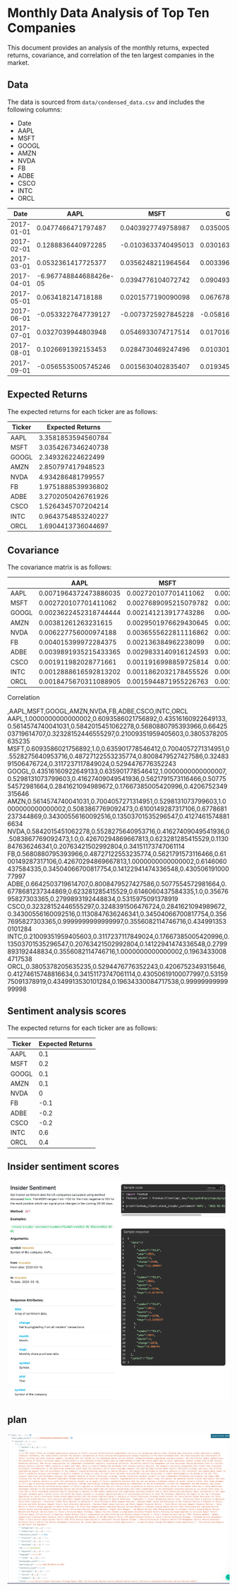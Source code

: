 # Monthly Data Analysis of Top Ten Companies

This document provides an analysis of the monthly returns, expected returns, covariance, and correlation of the ten largest companies in the market.

## Data
The data is sourced from `data/condensed_data.csv` and includes the following columns:
- Date
- AAPL
- MSFT
- GOOGL
- AMZN
- NVDA
- FB
- ADBE
- CSCO
- INTC
- ORCL

| Date       | AAPL          | MSFT          | GOOGL        | AMZN          | NVDA          | FB            | ADBE          | CSCO          | INTC          | ORCL          |
|------------|---------------|---------------|--------------|---------------|---------------|---------------|----------------|----------------|----------------|----------------|
| 2017-01-01 | 0.0477466471797487 | 0.0403927749758987 | 0.035005350251831 | 0.09816366280939 | 0.0228592456765301 | 0.1327249358315216 | 0.1013113221403925 | 0.0165454839112542 | 0.0151639976251432 | 0.0431729007407222 |
| 2017-02-01 | 0.1288836440972285 | -0.0103633740495013 | 0.0301637305511321 | 0.026181568550484 | -0.0705259023659771 | 0.0400551386474943 | 0.0437466855232537 | 0.1221839141417344 | -0.016838349890022 | 0.0659887205717595 |
| 2017-03-01 | 0.0532361417725377 | 0.0356248211964564 | 0.0033967253406386 | 0.0491101025739366 | 0.0747681706283669 | 0.0480301762438633 | 0.0996282652507307 | -0.0111175735266355 | 0.0035219236677144 | 0.0474287311671752 |
| 2017-04-01 | -6.967748844688426e-05 | 0.0394776104072742 | 0.0904930795505225 | 0.0433708723351506 | -0.0425042403134547 | 0.0577261300392539 | 0.0277414929293402 | 0.0079882893398981 | 0.0022178424613836 | 0.00784592554697 |
| 2017-05-01 | 0.063418214718188 | 0.0201577190090098 | 0.0676783693185389 | 0.0752764955490703 | 0.3839883895486107 | 0.0080532892769862 | 0.0607147807961061 | -0.066490681921455 | -0.0011065847075207 | 0.0139135489810251 |
| 2017-06-01 | -0.0533227647739127 | -0.0073725927845228 | -0.0581608897038259 | -0.0267639854898061 | 0.002509508769112 | -0.0031692259675846 | -0.0029606525245895 | -0.0072947524526941 | -0.0586816277925715 | 0.1046487357975842 |
| 2017-07-01 | 0.0327039944803948 | 0.0546933074717514 | 0.0170166158773472 | 0.0204339145628873 | 0.1241696754348939 | 0.121009436941774 | 0.0357042064804109 | 0.0047925033858038 | 0.0512745921076676 | -0.0041884612730246 |
| 2017-08-01 | 0.1026691392153453 | 0.0284730469247496 | 0.0103014174874405 | -0.0072688792018283 | 0.0426438358425997 | 0.0160709082463994 | 0.0591849125799226 | 0.0337339053715579 | -0.0112772851725591 | 0.0118137181355371 |
| 2017-09-01 | -0.0565535005745246 | 0.0015630402835407 | 0.0193459032888854 | -0.0196308387510386 | 0.0559925828815484 | -0.0063964999459638 | -0.0385409309434584 | 0.0440856732136021 | 0.0939793627661924 | -0.039340484784715 |


## Expected Returns
The expected returns for each ticker are as follows:

| Ticker | Expected Returns |
|--------|------------------|
| AAPL   | 3.3581853594560784 |
| MSFT   | 3.0354267346240738 |
| GOOGL  | 2.349326224622499  |
| AMZN   | 2.850797417948523  |
| NVDA   | 4.934286481799557  |
| FB     | 1.9751888539936802 |
| ADBE   | 3.2702050426761926 |
| CSCO   | 1.5264345707204214 |
| INTC   | 0.9643754853240227 |
| ORCL   | 1.6904413736044697 |




## Covariance
The covariance matrix is as follows:

|        | AAPL          | MSFT          | GOOGL        | AMZN          | NVDA          | FB            | ADBE          | CSCO          | INTC          | ORCL          |
|--------|---------------|---------------|--------------|---------------|---------------|---------------|----------------|----------------|----------------|----------------|
| AAPL   | 0.0071964372473886035 | 0.002720107701411062 | 0.0023622452318744444 | 0.00381261263231615 | 0.006227756000974188 | 0.004015399972284375 | 0.0039891935215433365 | 0.001911982028771661 | 0.0012888616592813202 | 0.0018475670311088905 |
| MSFT   | 0.002720107701411062 | 0.0027689095215079782 | 0.002141213917743286 | 0.0029501976629430645 | 0.0036555622811116862 | 0.002136384962238099 | 0.0029833140916124593 | 0.0011916998859725814 | 0.0011862032178455526 | 0.0015944871955226763 |
| GOOGL  | 0.0023622452318744444 | 0.002141213917743286 | 0.004094786578925386 | 0.0027138471130045694 | 0.0033473808900807115 | 0.0029974002534978467 | 0.002300195570956841 | 0.0012677276213356155 | 0.0008175659307022003 | 0.0015406578017615642 |
| AMZN   | 0.00381261263231615 | 0.0029501976629430645 | 0.0027138471130045694 | 0.006407580740837567 | 0.005113890281550038 | 0.004068570736978025 | 0.003841375685479021 | 0.0019142222269469818 | 0.0007816903501597401 | 0.0018909223213806148 |
| NVDA   | 0.006227756000974188 | 0.0036555622811116862 | 0.0033473808900807115 | 0.005113890281550038 | 0.01579138538464195 | 0.0044677629695694995 | 0.005544836321507624 | 0.0009907369488206905 | 0.0018868784011346076 | 0.002456175284100993 |
| FB     | 0.004015399972284375 | 0.002136384962238099 | 0.0029974002534978467 | 0.004068570736978025 | 0.0044677629695694995 | 0.006942385534466949 | 0.0036253147496607564 | 0.002004328019677631 | 0.0008509702941797137 | 0.0020529452684747655 |
| ADBE   | 0.0039891935215433365 | 0.0029833140916124593 | 0.002300195570956841 | 0.003841375685479021 | 0.005544836321507624 | 0.0036253147496607564 | 0.005011746028317016 | 0.0017608667669051106 | 0.0014334114479929217 | 0.002153877853311059 |
| CSCO   | 0.001911982028771661 | 0.0011916998859725814 | 0.0012677276213356155 | 0.0019142222269469818 | 0.0009907369488206905 | 0.002004328019677631 | 0.0017608667669051106 | 0.004860582269219783 | 0.0017928782827214696 | 0.0017356748838808977 |
| INTC   | 0.0012888616592813202 | 0.0011862032178455526 | 0.0008175659307022003 | 0.0007816903501597401 | 0.0018868784011346076 | 0.0008509702941797137 | 0.0014334114479929217 | 0.0017928782827214696 | 0.005229615428058618 | 0.0008126332170352571 |
| ORCL   | 0.0018475670311088905 | 0.0015944871955226763 | 0.0015406578017615642 | 0.0018909223213806148 | 0.002456175284100993 | 0.0020529452684747655 | 0.002153877853311059 | 0.0017356748838808977 | 0.0008126332170352571 | 0.003275572467006557 |


Correlation

,AAPL,MSFT,GOOGL,AMZN,NVDA,FB,ADBE,CSCO,INTC,ORCL
AAPL,1.0000000000000002,0.6093586021756892,0.43516160922649133,0.5614574740041031,0.5842015451062278,0.5680880795393966,0.6642503719614707,0.32328152446555297,0.21009351959405603,0.3805378205635235
MSFT,0.6093586021756892,1.0,0.635901778546412,0.7004057271314951,0.5528275640953716,0.48727122553235774,0.8008479527427586,0.3248391506476724,0.3117237117849024,0.5294476776352243
GOOGL,0.43516160922649133,0.635901778546412,1.0000000000000007,0.5298131073799603,0.41627409049541936,0.5621791573116466,0.5077554572981664,0.2841621094989672,0.17667385005420996,0.4206752349315646
AMZN,0.5614574740041031,0.7004057271314951,0.5298131073799603,1.0000000000000002,0.5083867769092473,0.6100149287317106,0.6778681237344869,0.34300556160092516,0.13503701535296547,0.41274615748816634
NVDA,0.5842015451062278,0.5528275640953716,0.41627409049541936,0.5083867769092473,1.0,0.42670294869667813,0.623281285415529,0.1130847636246341,0.20763421502992804,0.34151173747061114
FB,0.5680880795393966,0.48727122553235774,0.5621791573116466,0.6100149287317106,0.42670294869667813,1.0000000000000002,0.6146060437584335,0.34504066700817754,0.14122941474336548,0.43050619100077997
ADBE,0.6642503719614707,0.8008479527427586,0.5077554572981664,0.6778681237344869,0.623281285415529,0.6146060437584335,1.0,0.3567695827303365,0.2799893192448834,0.5315975091378919
CSCO,0.32328152446555297,0.3248391506476724,0.2841621094989672,0.34300556160092516,0.1130847636246341,0.34504066700817754,0.3567695827303365,0.9999999999999997,0.3556082114746716,0.4349913530101284
INTC,0.21009351959405603,0.3117237117849024,0.17667385005420996,0.13503701535296547,0.20763421502992804,0.14122941474336548,0.2799893192448834,0.3556082114746716,1.0000000000000002,0.19634330084717538
ORCL,0.3805378205635235,0.5294476776352243,0.4206752349315646,0.41274615748816634,0.34151173747061114,0.43050619100077997,0.5315975091378919,0.4349913530101284,0.19634330084717538,0.9999999999999998






## Sentiment analysis scores
The expected returns for each ticker are as follows:

| Ticker | Expected Returns |
|--------|------------------|
| AAPL   | 0.1 |
| MSFT   | 0.2 |
| GOOGL  | 0.1  |
| AMZN   | 0.1  |
| NVDA   | 0  |
| FB     | -0.1 |
| ADBE   | -0.2 |
| CSCO   | -0.2 |
| INTC   | 0.6 |
| ORCL   | 0.4 |


## Insider sentiment scores
![Alt text](image.png)


## plan





![Alt text](image-1.png)